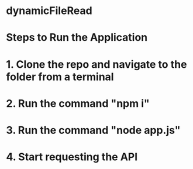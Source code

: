 # dynamicFileRead

# Steps to Run the Application
# 1. Clone the repo and navigate to the folder from a terminal
# 2. Run the command "npm i"
# 3. Run the command "node app.js"
# 4. Start requesting the API